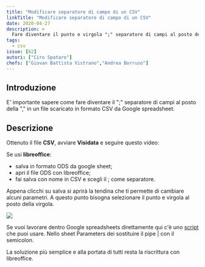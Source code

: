 ```yaml
---
title: "Modificare separatore di campo di un CSV"
linkTitle: "Modificare separatore di campo di un CSV"
date: 2020-04-27
description: >
  Fare diventare il punto e virgola ";" separatore di campi al posto della virgola "," in un file scaricato come formato CSV da Google Spreadsheet
tags:
  - csv
issue: [82]
autori: ["Ciro Spataro"]
chefs: ["Giovan Battista Vistrano","Andrea Borruso"]
---
```



## Introduzione

E' importante sapere come fare diventare il ";" separatore di campi al posto della "," in un file scaricato in formato CSV da Google spreadsheet.

## Descrizione

Ottenuto il file **CSV**, avviare **Visidata** e seguire questo video:

Se usi **libreoffice**:
- salva in formato ODS da google sheet;
- apri il file ODS con libreoffice;
- fai salva con nome in CSV e scegli il ; come separatore.

Appena clicchi su salva si aprirà la tendina che ti permette di cambiare alcuni parametri. A questo punto bisogna selezionare il punto e virgola al posto della virgola.

![](https://user-images.githubusercontent.com/30607/62115840-6550d180-b2b9-11e9-8df5-cc8e67849972.png)

Se vuoi lavorare dentro Google spreadsheets direttamente qui c'è uno [script](https://stackoverflow.com/questions/49248498/how-can-i-export-to-csv-with-pipe-delimiter) che puoi usare. Nello sheet Parameters dei sostituire il pipe | con il semicolon.

La soluzione più semplice e alla portata di tutti resta la riscrittura con libreoffice.

